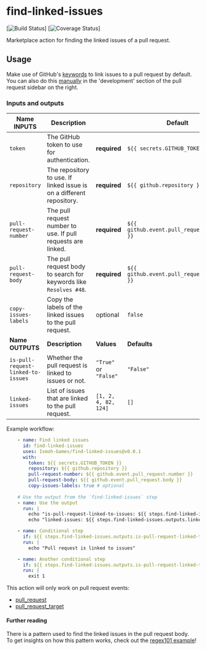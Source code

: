 # find-linked-issues

[![Build Status]()]
[![Coverage Status]()]

Marketplace action for finding the linked issues of a pull request. 

## Usage

Make use of GitHub's [keywords](https://docs.github.com/en/issues/tracking-your-work-with-issues/linking-a-pull-request-to-an-issue#linking-a-pull-request-to-an-issue-using-a-keyword) to link issues to a pull request by default.\
You can also do this [manually](https://docs.github.com/en/issues/tracking-your-work-with-issues/linking-a-pull-request-to-an-issue#manually-linking-a-pull-request-or-branch-to-an-issue-using-the-issue-sidebar) in the 'development' section of the pull request sidebar on the right.


### Inputs and outputs

| Name INPUTS                        | Description                                                          |                       | Default                                   |
|------------------------------------|----------------------------------------------------------------------|-----------------------|-------------------------------------------|
| `token`                            | The GitHub token to use for authentication.                          | **required**          | `${{ secrets.GITHUB_TOKEN }}`             |
| `repository`                       | The repository to use. If linked issue is on a different repository. | **required**          | `${{ github.repository }}`                |
| `pull-request-number`              | The pull request number to use. If pull requests are linked.         | **required**          | `${{ github.event.pull_request.number }}` |
| `pull-request-body`                | The pull request body to search for keywords like `Resolves #48`.    | **required**          | `${{ github.event.pull_request.body }}`   |
| `copy-issues-labels`               | Copy the labels of the linked issues to the pull request.            | optional              | `false`                                   |
| **Name OUTPUTS**                   | **Description**                                                      | **Values**            | **Defaults**                              |
| `is-pull-request-linked-to-issues` | Whether the pull request is linked to issues or not.                 | `"True"` or `"False"` | `"False"`                                 |
| `linked-issues`                    | List of issues that are linked to the pull request.                  | `[1, 2, 4, 82, 124]`  | `[]`                                      |   

Example workflow:

```yaml
    - name: Find linked issues
      id: find-linked-issues
      uses: Ismoh-Games/find-linked-issues@v0.0.1
      with:
        token: ${{ secrets.GITHUB_TOKEN }}
        repository: ${{ github.repository }}
        pull-request-number: ${{ github.event.pull_request.number }}
        pull-request-body: ${{ github.event.pull_request.body }}
        copy-issues-labels: true # optional
    
    # Use the output from the `find-linked-issues` step
    - name: Use the output
      run: |
        echo "is-pull-request-linked-to-issues: ${{ steps.find-linked-issues.outputs.is-pull-request-linked-to-issues }}"
        echo "linked-issues: ${{ steps.find-linked-issues.outputs.linked-issues }}"

    - name: Conditional step
      if: ${{ steps.find-linked-issues.outputs.is-pull-request-linked-to-issues == "True" }}
      run: |
        echo "Pull request is linked to issues"

    - name: Another conditional step
      if: ${{ steps.find-linked-issues.outputs.is-pull-request-linked-to-issues == "False" }}
      run: |
        exit 1
```

This action will only work on pull request events:
- [pull_request](https://docs.github.com/en/actions/using-workflows/events-that-trigger-workflows#pull_request)
- [pull_request_target](https://docs.github.com/en/actions/using-workflows/events-that-trigger-workflows#pull_request_target)

#### Further reading
There is a pattern used to find the linked issues in the pull request body.\
To get insights on how this pattern works, check out the [regex101 example](https://regex101.com/r/f60fNx/4)!